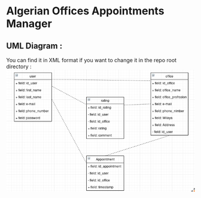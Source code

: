 # Algerian Offices Appointments Manager
## UML Diagram : 
You can find it in XML format if you want to change it in the repo root directory : 
![alt text](https://github.com/Charefdz1995/dz-appointment-manager/blob/master/uml.png)
